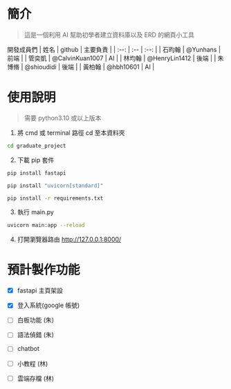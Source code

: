 # 簡介

> 這是一個利用 AI 幫助初學者建立資料庫以及 ERD 的網頁小工具

開發成員們
| 姓名 | github | 主要負責 |
| :--: | :-- | :--: |
| 石昀翰 | @Yunhans | 前端 |
| 管奕凱 | @CalvinKuan1007 | AI |
| 林均翰 | @HenryLin1412 | 後端 |
| 朱博脩 | @shioudidi | 後端 |
| 黃柏翰 | @hbh10601 | AI |

# 使用說明

> 需要 python3.10 或以上版本

1. 將 cmd 或 terminal 路徑 cd 至本資料夾
```bash
cd graduate_project
```

2. 下載 pip 套件
```bash
pip install fastapi

pip install "uvicorn[standard]"

pip install -r requirements.txt
```

3. 執行 main.py
```bash
uvicorn main:app --reload
```

4. 打開瀏覽器路由 http://127.0.0.1:8000/

# 預計製作功能

- [x] fastapi 主頁架設
- [x] 登入系統(google 帳號)
- [ ] 白板功能 (朱)
- [ ] 語法偵錯 (朱)
- [ ] chatbot
- [ ] 小教程 (林)
- [ ] 雲端存檔 (林)

